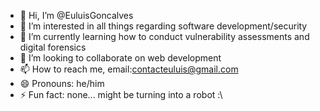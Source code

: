 - 👋 Hi, I’m @EuluisGoncalves
- 👀 I’m interested in all things regarding software development/security
- 🌱 I’m currently learning how to conduct vulnerability assessments and digital forensics 
- 💞️ I’m looking to collaborate on web development
- 📫 How to reach me, email:contacteuluis@gmail.com
- 😄 Pronouns: he/him
- ⚡ Fun fact: none... might be turning into a robot :\

<!---
EuluisGoncalves/EuluisGoncalves is a ✨ special ✨ repository because its `README.md` (this file) appears on your GitHub profile.
You can click the Preview link to take a look at your changes.
--->
